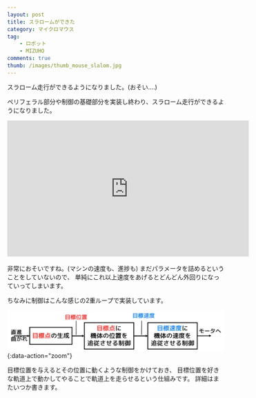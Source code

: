 ```yaml
---
layout: post
title: スラロームができた
category: マイクロマウス
tag:
    - ロボット
    - MIZUHO
comments: true
thumb: /images/thumb_mouse_slalom.jpg
---
```

スラローム走行ができるようになりました。(おそい....)


ペリフェラル部分や制御の基礎部分を実装し終わり、スラローム走行ができるようになりました。  

<iframe width="560" height="315" src="https://www.youtube.com/embed/v4nUVmx2mds" frameborder="0" allowfullscreen></iframe>

非常におそいですね。(マシンの速度も、進捗も)
まだパラメータを詰めるということをしていないので、
単純にこれ以上速度をあげるとどんどん外回りになっていってしまいます。

ちなみに制御はこんな感じの2重ループで実装しています。

![](/images/control.png){:data-action="zoom"}

目標位置を与えるとその位置に動くような制御をかけておき、
目標位置を好きな軌道上で動かしてやることで軌道上を走らせるという仕組みです。
詳細はまたいつか書きます。